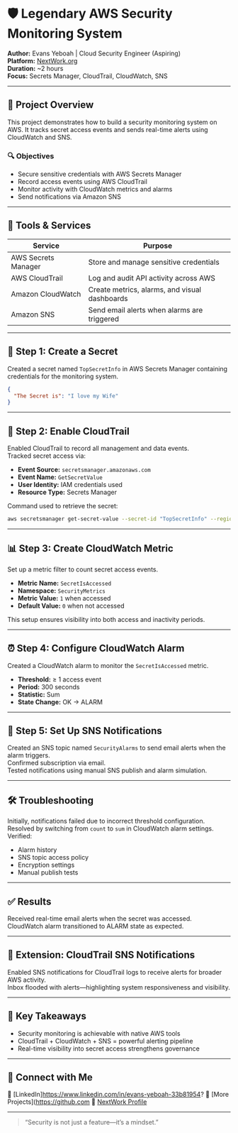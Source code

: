 
# 🛡️ Legendary AWS Security Monitoring System  
**Author:** Evans Yeboah | Cloud Security Engineer (Aspiring)  
**Platform:** [NextWork.org](https://nextwork.org)  
**Duration:** ~2 hours  
**Focus:** Secrets Manager, CloudTrail, CloudWatch, SNS  

---

## 🚀 Project Overview  
This project demonstrates how to build a security monitoring system on AWS. It tracks secret access events and sends real-time alerts using CloudWatch and SNS.

### 🔍 Objectives  
- Secure sensitive credentials with AWS Secrets Manager  
- Record access events using AWS CloudTrail  
- Monitor activity with CloudWatch metrics and alarms  
- Send notifications via Amazon SNS  

---

## 🧰 Tools & Services  
| Service            | Purpose                                      |
|--------------------|----------------------------------------------|
| AWS Secrets Manager| Store and manage sensitive credentials       |
| AWS CloudTrail     | Log and audit API activity across AWS        |
| Amazon CloudWatch  | Create metrics, alarms, and visual dashboards|
| Amazon SNS         | Send email alerts when alarms are triggered  |

---

## 🔐 Step 1: Create a Secret  
Created a secret named `TopSecretInfo` in AWS Secrets Manager containing credentials for the monitoring system.

```json
{
  "The Secret is": "I love my Wife"
}
```

---

## 📜 Step 2: Enable CloudTrail  
Enabled CloudTrail to record all management and data events.  
Tracked secret access via:
- **Event Source:** `secretsmanager.amazonaws.com`  
- **Event Name:** `GetSecretValue`  
- **User Identity:** IAM credentials used  
- **Resource Type:** Secrets Manager  

Command used to retrieve the secret:
```bash
aws secretsmanager get-secret-value --secret-id "TopSecretInfo" --region us-east-1
```

---

## 📊 Step 3: Create CloudWatch Metric  
Set up a metric filter to count secret access events.  
- **Metric Name:** `SecretIsAccessed`  
- **Namespace:** `SecurityMetrics`  
- **Metric Value:** `1` when accessed  
- **Default Value:** `0` when not accessed  

This setup ensures visibility into both access and inactivity periods.

---

## ⏰ Step 4: Configure CloudWatch Alarm  
Created a CloudWatch alarm to monitor the `SecretIsAccessed` metric.  
- **Threshold:** ≥ 1 access event  
- **Period:** 300 seconds  
- **Statistic:** Sum  
- **State Change:** OK → ALARM  

---

## 📣 Step 5: Set Up SNS Notifications  
Created an SNS topic named `SecurityAlarms` to send email alerts when the alarm triggers.  
Confirmed subscription via email.  
Tested notifications using manual SNS publish and alarm simulation.

---

## 🛠️ Troubleshooting  
Initially, notifications failed due to incorrect threshold configuration.  
Resolved by switching from `count` to `sum` in CloudWatch alarm settings.  
Verified:
- Alarm history  
- SNS topic access policy  
- Encryption settings  
- Manual publish tests  

---

## ✅ Results  
Received real-time email alerts when the secret was accessed.  
CloudWatch alarm transitioned to ALARM state as expected.

---

## 🔁 Extension: CloudTrail SNS Notifications  
Enabled SNS notifications for CloudTrail logs to receive alerts for broader AWS activity.  
Inbox flooded with alerts—highlighting system responsiveness and visibility.

---

## 📌 Key Takeaways  
- Security monitoring is achievable with native AWS tools  
- CloudTrail + CloudWatch + SNS = powerful alerting pipeline  
- Real-time visibility into secret access strengthens governance  

---

## 📣 Connect with Me  
🔗 [LinkedIn]https://www.linkedin.com/in/evans-yeboah-33b81954?
📁 [More Projects](https://github.com
🧠 [NextWork Profile](https://nextwork.org)

---

> “Security is not just a feature—it’s a mindset.”  
```
